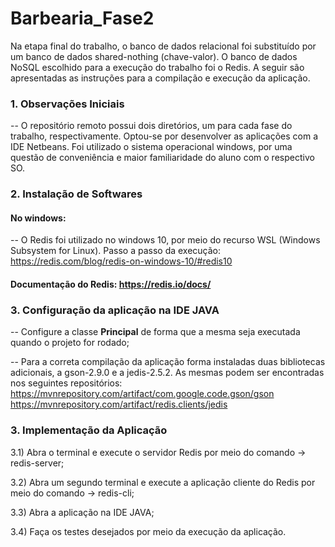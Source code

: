 # __Barbearia_Fase2__
Na etapa final do trabalho, o banco de dados relacional foi substituído por um banco de dados shared-nothing (chave-valor). O banco de dados NoSQL escolhido para a execução do trabalho foi o Redis. A seguir são apresentadas as instruções para a compilação e execução da aplicação.

### __1. Observações Iniciais__
  -- O repositório remoto possui dois diretórios, um para cada fase do trabalho, respectivamente. Optou-se por desenvolver as aplicações com a IDE Netbeans. Foi utilizado o sistema operacional windows, por uma questão de conveniência e maior familiaridade do aluno com o respectivo SO. 

### __2. Instalação de Softwares__

#### No windows:
  -- O Redis foi utilizado no windows 10, por meio do recurso WSL (Windows Subsystem for Linux). Passo a passo da execução: https://redis.com/blog/redis-on-windows-10/#redis10
  
#### Documentação do Redis: https://redis.io/docs/
  
### __3. Configuração da aplicação na IDE JAVA__
  
  -- Configure a classe __Principal__ de forma que a mesma seja executada quando o projeto for rodado;
  
  -- Para a correta compilação da aplicação forma instaladas duas bibliotecas adicionais, a gson-2.9.0 e a jedis-2.5.2. As mesmas podem ser encontradas nos seguintes repositórios:
  https://mvnrepository.com/artifact/com.google.code.gson/gson
  https://mvnrepository.com/artifact/redis.clients/jedis
    
  ### __3. Implementação da Aplicação__
  
  3.1) Abra o terminal e execute o servidor Redis por meio do comando -> redis-server;
  
  3.2) Abra um segundo terminal e execute a aplicação cliente do Redis por meio do comando -> redis-cli;
  
  3.3) Abra a aplicação na IDE JAVA;
  
  3.4) Faça os testes desejados por meio da execução da aplicação.
